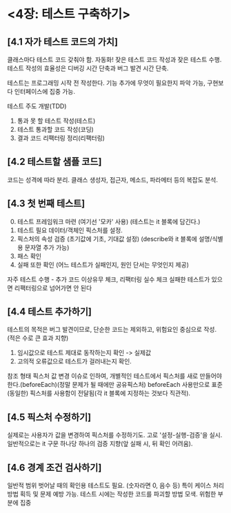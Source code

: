 # <4장: 테스트 구축하기>

## [4.1 자가 테스트 코드의 가치]

클래스마다 테스트 코드 갖춰야 함. 자동화!
잦은 테스트 코드 작성과 잦은 테스트 수행.
테스트 작성의 효율성은 디버깅 시간 단축과 버그 발견 시간 단축.

테스트는 프로그래밍 시작 전 작성한다.
기능 추가에 무엇이 필요한지 파악 가능, 구현보다 인터페이스에 집중 가능.

테스트 주도 개발(TDD)
1. 통과 못 할 테스트 작성(테스트)
2. 테스트 통과할 코드 작성(코딩)
3. 결과 코드 리팩터링 정리(리팩터링)

## [4.2 테스트할  샘플 코드]

코드는 성격에 따라 분리.
클래스 생성자, 접근자, 메소드, 파라메터 등의 복잡도 분석.

## [4.3 첫 번째 테스트]

0. 테스트 프레임워크 마련 (여기선 '모카' 사용)
(테스트는 it 블록에 담긴다.)
1. 테스트 필요 데이터/객체인 픽스처를 설정.
2. 픽스처의 속성 검증 (초기값에 기초, 기대값 설정)
(describe와 it 블록에 설명/식별용 문자열 추가 가능)
3. 패스 확인
4. 실패 또한 확인 (어느 테스트가 실패인지, 원인 단서는 무엇인지 제공)

자주 테스트 수행 - 추가 코드 이상유무 체크, 리팩터링 실수 체크
실패한 테스트가 있으면 리팩터링으로 넘어가면 안 된다

## [4.4 테스트 추가하기]

테스트의 목적은 버그 발견이므로,
단순한 코드는 제외하고, 위험요인 중심으로 작성.
(적은 수로 큰 효과 지향)

1. 임시값으로 테스트 제대로 동작하는지 확인 -> 실제값
2. 고의적 오류값으로 테스트가 걸러내는지 확인.

참조 형태 픽스처 값 변경 이슈로 인하여, 개별적인 테스트에서 픽스처를 새로 만들어야 한다.(beforeEach)(정말 문제가 될 때에만 공유픽스처)
beforeEach 사용만으로 표준(동일한) 픽스처를 사용함이 전달됨(각 it 블록에 지정하는 것보다 직관적).

## [4.5 픽스처 수정하기]

실제로는 사용자가 값을 변경하여 픽스처를 수정하기도.
고로 '설정-실행-검증'을 실시.
일반적으로는 it 구문 하나당 하나의 검증 지향(앞 실패 시, 뒤 확인 어려움).

## [4.6 경계 조건 검사하기]

일반적 범위 벗어날 때의 확인용 테스트도 필요.
(숫자라면 0, 음수 등)
특이 케이스 처리 방법 획득 및 문제 예방 가능.
테스트 시에는 작성한 코드를 파괴할 방법 모색.
위험한 부분에 집중
